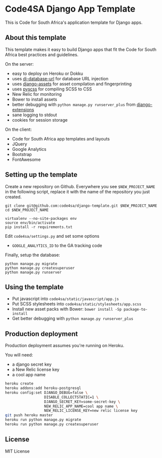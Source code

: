 Code4SA Django App Template
===========================

This is Code for South Africa's application template for Django apps.

About this template
-------------------

This template makes it easy to build Django apps that fit the Code for South Africa best practices and guidelines.

On the server:
* easy to deploy on Heroku or Dokku
* uses [dj-database-url](https://crate.io/packages/dj-database-url/) for database URL injection
* uses [django-assets](https://django-assets.readthedocs.org/en/latest/) for asset compilation and fingerprinting
* uses [pyscss](http://pyscss.readthedocs.org/en/latest/) for compiling SCSS to CSS
* New Relic for monitoring
* Bower to install assets
* better debugging with ``python manage.py runserver_plus`` from [django-extensions](http://django-extensions.readthedocs.org/en/latest/)
* sane logging to stdout
* cookies for session storage

On the client:
* Code for South Africa app templates and layouts
* JQuery
* Google Analytics
* Bootstrap
* FontAwesome

Setting up the template
-----------------------

Create a new repository on Github. Everywhere you see ``$NEW_PROJECT_NAME`` in the following script, replace it with the name of the repository you just created.

```
git clone git@github.com:code4sa/django-template.git $NEW_PROJECT_NAME
cd $NEW_PROJECT_NAME

virtualenv --no-site-packages env
source env/bin/activate
pip install -r requirements.txt
```

Edit ``code4sa/settings.py`` and set some options

* ``GOOGLE_ANALYTICS_ID`` to the GA tracking code

Finally, setup the database:

```
python manage.py migrate
python manage.py createsuperuser
python manage.py runserver
```

Using the template
------------------

* Put javascript into ``code4sa/static/javascript/app.js``
* Put SCSS stylesheets into ``code4sa/static/stylesheets/app.scss``
* Install new asset packs with Bower: ``bower install -Sp package-to-install``
* Get better debugging with ``python manage.py runserver_plus``

Production deployment
---------------------

Production deployment assumes you're running on Heroku.

You will need:

* a django secret key
* a New Relic license key
* a cool app name

```bash
heroku create
heroku addons:add heroku-postgresql
heroku config:set DJANGO_DEBUG=false \
                  DISABLE_COLLECTSTATIC=1 \
                  DJANGO_SECRET_KEY=some-secret-key \
                  NEW_RELIC_APP_NAME=cool app name \
                  NEW_RELIC_LICENSE_KEY=new relic license key
git push heroku master
heroku run python manage.py migrate
heroku run python manage.py createsuperuser
```

License
-------

MIT License

